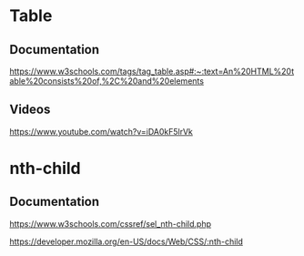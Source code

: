 # Table #
## Documentation ##
https://www.w3schools.com/tags/tag_table.asp#:~:text=An%20HTML%20table%20consists%20of,%2C%20and%20elements

## Videos ##
https://www.youtube.com/watch?v=iDA0kF5lrVk

# nth-child #
## Documentation ##

https://www.w3schools.com/cssref/sel_nth-child.php

https://developer.mozilla.org/en-US/docs/Web/CSS/:nth-child
